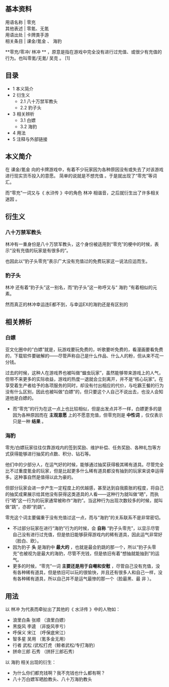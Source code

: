 **基本资料**  
---  
用语名称  |  零充   
其他表述  |  零氪、无氪   
用语出处  |  卡牌类手游   
相关条目  |  课金/氪金  、  海豹   
  
**零充/零冲/ 林冲  ** ，原意是指在游戏中完全没有进行过充值、或很少有充值的行为。也叫零氪/无氪/  吴克  。  [1]

##  目录

  * 1  本义简介 
  * 2  衍生义 
    * 2.1  八十万禁军教头 
    * 2.2  豹子头 
  * 3  相关辨析 
    * 3.1  白嫖 
    * 3.2  海豹 
  * 4  用法 
  * 5  注释与外部链接 

##  本义简介

在  课金/氪金  向的卡牌游戏中，有着不少玩家因为各种原因没有或失去了对该游戏进行现实货币投入的意愿。  简单的说就是不想充值
。于是就出现了“零充”等词汇。

而“零充”一词又与《  水浒传  》中的角色  林冲  相谐音，之后就衍生出了许多相关  迷因  。

##  衍生义

###  八十万禁军教头

林冲有一重身份是八十万禁军教头，这个身份被适用到“零充”的梗中的时候，表示“没有充值的玩家是有很多的”。

也因此以“豹子头零充”表示广大没有充值过的免费玩家这一说法应运而生。

###  豹子头

林冲  还有着“豹子头”这一别名，而“豹子头”这一称呼又与“  海豹  ”有着相似的元素。

然而真正的林冲幸运连E都不到，与幸运EX的海豹还是有区别的

##  相关辨析

###  白嫖

亚文化圈中的“白嫖”就是，玩游戏要玩免费的，听歌要听免费的，看漫画要看免费的，下载软件要破解的——尽管声称自己是什么作品、什么人的粉，但从来不花一分钱。

过去的时候，这种人在游戏界也被叫做“蝗虫玩家”，虽然能够带来游戏上的人气，但带不来更多的实际收益，游戏的热度一退就会立刻离开，并不是“核心玩家”。在享受着生产者给予的各项服务的同时，却没有付出相应的代价，与吃霸王餐的行为没有什么区别，因此也被叫做“白嫖”的，但只要这个人自己不说出去，也没人会知道他是白嫖的。

  * 而“零充”的行为在这一点上也比较相似，但是出发点并不一样，白嫖更多的是因为各种原因而在 **主观意愿** 上的不愿意充值，但零充则是 **中性词** ，仅仅表示只是一种 **结果** 。 

###  海豹

零充/白嫖玩家往往仅靠游戏内的签到奖励、维护补偿、任务奖励、各种礼包等方式获得能够进行抽奖的点数、积分、钻石等。

他们中的少部分人，在运气好的时候，能够通过抽奖获得极其稀有道具。尽管完全比不过重度氪金的玩家，但是比起更多什么稀有道具都没有抽到的玩家来说幸运得多。这种事自然是值得以此为豪的。

但部分玩家会进一步产生一定程度上的优越感，甚至达到自我膨胀的程度，将自己的抽奖成果展示给其他没有获得这类道具的人看——这种行为就叫做“晒”，而执行“晒”这一行为的玩家通常被称作“海豹”。当这种行为出现次数较多的时候，就叫做“跳”，亦即“豹跳”。

零充这个词主要偏重于没有充值过这一点，而与“海豹”的关系联系不是非常密切。

  * 不过部分玩家在进行“海豹”行为的时候，会 **自称** “豹子头零充”，以显示尽管自己没有进行过充值，但是依旧能够获得游戏内的稀有道具，因此运气非常好（脸白、欧）。 
  * 因为豹子 **头** 是海豹中 **最大的** ，也就是最会豹跳的那一个，所以“豹子头零充”也被视为是最大的海豹，尽管不充钱，但是依旧有着“想抽就能抽到”的运气。 
  * 更多的时候，“零充”一词 **主要还是用于自嘲和安慰** ，尽管自己没有充值，没有各种稀有道具，但是依旧可以玩的很愉快，并且还有很多人和自己一样，没有各种稀有道具，所以自己并不是运气最惨的那一个（脸最黑、最  非  ）。 

##  用法

以  林冲  为代表而牵扯出了其他的《  水浒传  》中的人物如：

  * 浪里白条  张顺  （浪里白嫖） 
  * 黑旋风  李逵  （非旋风李亏） 
  * 呼保义  宋江  （呼保底宋江） 
  * 智多星  吴用  （氪多金无用） 
  * 行者  武松  /武松打虎（鲸者武松/专打海豹） 
  * 拼命三郎  石秀  （拼肝三郎石秀） 

以  海豹  相关出现的衍生：

  * 为什么你们都充钱啊？我不充钱也什么都有啊？ 
  * 八十万白嫖军晒脸教头、八十万海豹教头 

  